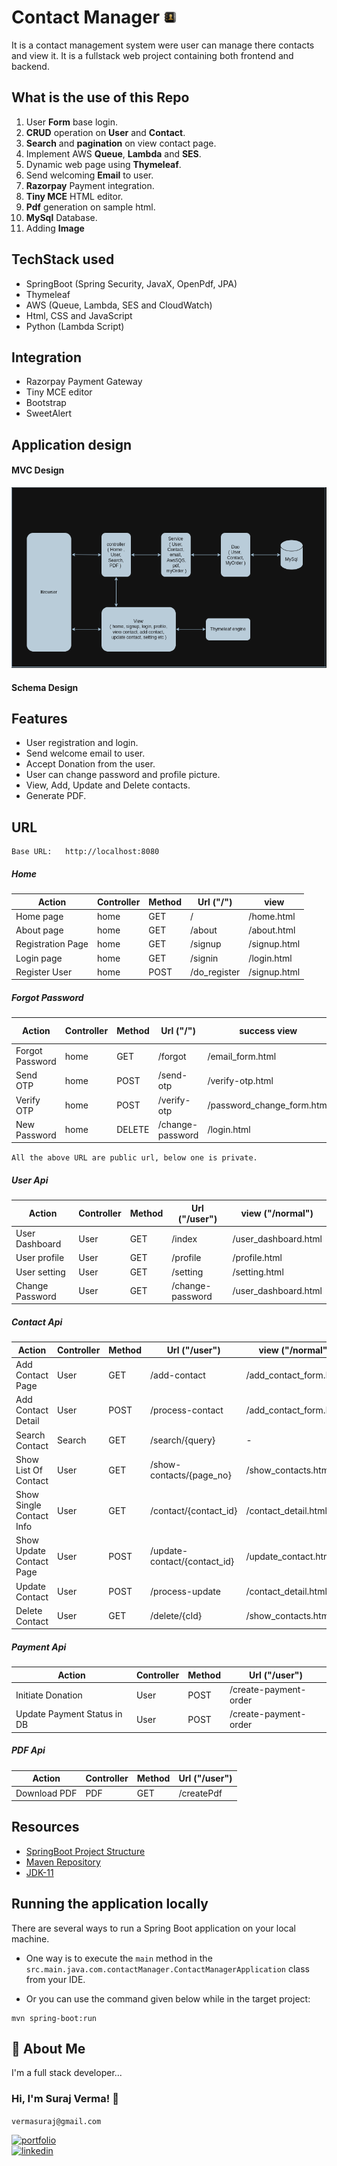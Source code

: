 # Contact Manager   <img src="./src/main/resources/static/image/contact_manager_logo.png" display="block" alt="Logo" width="20" height="20">

It is a contact management system were user can manage there contacts and view it. It is a fullstack web project
containing both frontend and backend.

## What is the use of this Repo

1. User **Form** base login.
2. **CRUD** operation on **User** and **Contact**.
3. **Search** and **pagination** on view contact page.
4. Implement AWS **Queue**, **Lambda** and **SES**.
5. Dynamic web page using **Thymeleaf**.
6. Send welcoming **Email** to user.
7. **Razorpay** Payment integration.
8. **Tiny MCE** HTML editor.
9. **Pdf** generation on sample html.
10. **MySql** Database.
11. Adding **Image**

## TechStack used

- SpringBoot (Spring Security, JavaX, OpenPdf, JPA)
- Thymeleaf
- AWS (Queue, Lambda, SES and CloudWatch)
- Html, CSS and JavaScript
- Python (Lambda Script)

## Integration

- Razorpay Payment Gateway
- Tiny MCE editor
- Bootstrap
- SweetAlert

## Application design

#### MVC Design

![MVC_View](./src/main/resources/static/image/project_view/contact_manager_mvc.png)

#### Schema Design

## Features

- User registration and login.
- Send welcome email to user.
- Accept Donation from the user.
- User can change password and profile picture.
- View, Add, Update and Delete contacts.
- Generate PDF.

## URL

```text
Base URL:   http://localhost:8080
```

##### Home

| Action            | Controller | Method | Url ("/")    | view         |
|-------------------|------------|--------|--------------|--------------|
| Home page         | home       | GET    | /            | /home.html   |
| About page        | home       | GET    | /about       | /about.html  |
| Registration Page | home       | GET    | /signup      | /signup.html |
| Login  page       | home       | GET    | /signin      | /login.html  |
| Register User     | home       | POST   | /do_register | /signup.html |

##### Forgot Password

| Action          | Controller | Method | Url ("/")        | success view               | failure view     | failure reason |
|-----------------|------------|--------|------------------|----------------------------|------------------|----------------|
| Forgot Password | home       | GET    | /forgot          | /email_form.html           | -                |                |
| Send OTP        | home       | POST   | /send-otp        | /verify-otp.html           | /email_form.html | wrong email    |
| Verify OTP      | home       | POST   | /verify-otp      | /password_change_form.html | /verify-otp.html | wrong otp      |
| New Password    | home       | DELETE | /change-password | /login.html                |                  |                |


`All the above URL are public url, below one is private.`


##### User Api

| Action          | Controller | Method | Url ("/user")    | view ("/normal")     | 
|-----------------|------------|--------|------------------|----------------------|
| User Dashboard  | User       | GET    | /index           | /user_dashboard.html | 
| User profile    | User       | GET    | /profile         | /profile.html        | 
| User setting    | User       | GET    | /setting         | /setting.html        | 
| Change Password | User       | GET    | /change-password | /user_dashboard.html | 

##### Contact Api

| Action                   | Controller | Method | Url ("/user")                | view ("/normal")       | 
|--------------------------|------------|--------|------------------------------|------------------------|
| Add Contact Page         | User       | GET    | /add-contact                 | /add_contact_form.html | 
| Add Contact Detail       | User       | POST   | /process-contact             | /add_contact_form.html | 
| Search Contact           | Search     | GET    | /search/{query}              | -                      | 
| Show List Of Contact     | User       | GET    | /show-contacts/{page_no}     | /show_contacts.html    | 
| Show Single Contact Info | User       | GET    | /contact/{contact_id}        | /contact_detail.html   | 
| Show Update Contact Page | User       | POST   | /update-contact/{contact_id} | /update_contact.html   | 
| Update Contact           | User       | POST   | /process-update              | /contact_detail.html   | 
| Delete Contact           | User       | GET    | /delete/{cId}                | /show_contacts.html    | 

##### Payment Api

| Action                      | Controller | Method | Url ("/user")         |
|-----------------------------|------------|--------|-----------------------|
| Initiate Donation           | User       | POST   | /create-payment-order |
| Update Payment Status in DB | User       | POST   | /create-payment-order |

##### PDF Api

| Action       | Controller | Method | Url ("/user") |
|--------------|------------|--------|---------------|
| Download PDF | PDF        | GET    | /createPdf    |

## Resources

- [SpringBoot Project Structure](https://start.spring.io/)
- [Maven Repository](https://mvnrepository.com/artifact/org.springframework)
- [JDK-11](https://www.oracle.com/in/java/technologies/javase/jdk11-archive-downloads.html)

## Running the application locally

There are several ways to run a Spring Boot application on your local machine.

- One way is to execute the `main` method in the `src.main.java.com.contactManager.ContactManagerApplication`
  class from your IDE.


- Or you can use the command given below while in the target project:

```shell
mvn spring-boot:run
```

## 🚀 About Me
I'm a full stack developer...
### Hi, I'm Suraj Verma! 👋
`vermasuraj@gmail.com`

[![portfolio](https://img.shields.io/badge/my_portfolio-000?style=for-the-badge&logo=ko-fi&logoColor=white)](https://surajverma008.netlify.app/) <br>
[![linkedin](https://img.shields.io/badge/linkedin-0A66C2?style=for-the-badge&logo=linkedin&logoColor=white)](https://www.linkedin.com/in/surajverma008/)